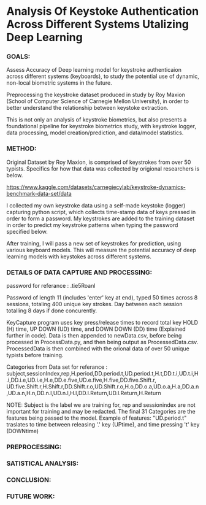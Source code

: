
# Analysis Of Keystoke Authentication Across Different Systems Utalizing Deep Learning

### GOALS:
Assess Accuracy of Deep learning model for keystroke authenticaion across different systems (keyboards), to study
the potential use of dynamic, non-local biometric systems in the future. 

Preprocessing the keystroke dataset produced in study by Roy Maxion (School of Computer Science of Carnegie Mellon University),
in order to better understand the relationship between keystoke extraction.

This is not only an analysis of keystroke biometrics, but also presents a foundational pipeline 
for keystroke biometrics study, with keystroke logger, data processing, model creation/prediction, and data/model statistics.

### METHOD:
Original Dataset by Roy Maxion, is comprised of keystrokes from over 50 typists. Specifics for how that data was collected by origional researchers is below. 

https://www.kaggle.com/datasets/carnegiecylab/keystroke-dynamics-benchmark-data-set/data

I collected my own keystroke data using a self-made keystoke (logger) capturing python script,
which collects time-stamp data of keys pressed in order to form a password. 
My keystrokes are added to the training dataset in order to predict 
my keystroke patterns when typing the password specified below.

After training, I will pass a new set of keystrokes for prediction, using various keyboard models.
This will measure the potential accuracy of deep learning models with keystokes across different systems. 

### DETAILS OF DATA CAPTURE AND PROCESSING:

password for referance :  .tie5Roanl

Password of length 11 (includes 'enter' key at end), typed 50 times across 8 sessions, totaling 400 unique key strokes.
Day between each session totalling 8 days if done concurently.

KeyCapture program uses key press/release times to record total key HOLD (H) time, UP DOWN (UD) time, and DOWN DOWN (DD) time (Explained further in code).
Data is then appended to newData.csv, before being processed in ProcessData.py, and then being output as ProcessedData.csv. 
ProcessedData is then combined with the orional data of over 50 unique typists before training. 

Categories from Data set for referance : 
subject,sessionIndex,rep,H.period,DD.period.t,UD.period.t,H.t,DD.t.i,UD.t.i,H.i,DD.i.e,UD.i.e,H.e,DD.e.five,UD.e.five,H.five,DD.five.Shift.r,
UD.five.Shift.r,H.Shift.r,DD.Shift.r.o,UD.Shift.r.o,H.o,DD.o.a,UD.o.a,H.a,DD.a.n,UD.a.n,H.n,DD.n.l,UD.n.l,H.l,DD.l.Return,UD.l.Return,H.Return

NOTE: Subject is the label we are training for, rep and sessionindex are not important for training and may be redacted.
      The final 31 Categories are the features being passed to the model. 
      Example of features: "UD.period.t" traslates to time between releasing '.' key (UPtime), and time pressing 't' key (DOWNtime)

### PREPROCESSING:

### SATISTICAL ANALYSIS:

### CONCLUSION:

### FUTURE WORK:


